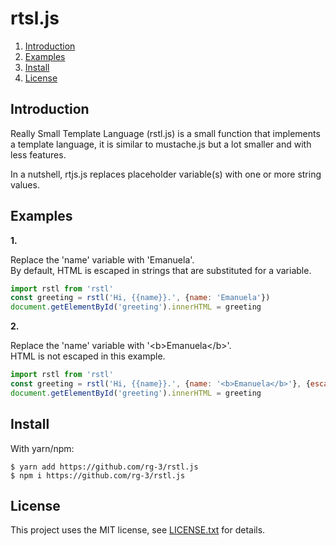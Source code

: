 # rtsl.js

1. <a href='#introduction'>Introduction</a>
2. <a href='#examples'>Examples</a>
3. <a href='#install'>Install</a>
4. <a href='#license'>License </a>

## <a id='#introduction'>Introduction</a>

Really Small Template Language (rstl.js) is a small function that implements
a template language, it is similar to mustache.js but a lot smaller and with 
less features.

In a nutshell, rtjs.js replaces placeholder variable(s) with one or more string 
values.

## <a id='examples'>Examples</a> 

__1.__

Replace the 'name' variable with 'Emanuela'.  
By default, HTML is escaped in strings that are substituted for a variable. 

```javascript
import rstl from 'rstl'
const greeting = rstl('Hi, {{name}}.', {name: 'Emanuela'})
document.getElementById('greeting').innerHTML = greeting
```

__2.__

Replace the 'name' variable with '&lt;b&gt;Emanuela&lt;/b&gt;'.  
HTML is not escaped in this example.

```javascript
import rstl from 'rstl'
const greeting = rstl('Hi, {{name}}.', {name: '<b>Emanuela</b>'}, {escapeHTML: false})
document.getElementById('greeting').innerHTML = greeting
```

## <a id='install'>Install</a>

With yarn/npm:

    $ yarn add https://github.com/rg-3/rstl.js
    $ npm i https://github.com/rg-3/rstl.js

## <a id='license'>License</a> 

This project uses the MIT license, see [LICENSE.txt](./LICENSE.txt) for details.
